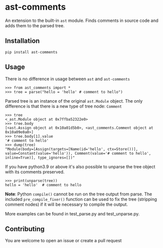 # ast-comments

An extension to the built-in `ast` module. 
Finds comments in source code and adds them to the parsed tree.

## Installation
```
pip install ast-comments
```

## Usage

There is no difference in usage between `ast` and `ast-comments`
```
>>> from ast_comments import *
>>> tree = parse("hello = 'hello' # comment to hello")
```
Parsed tree is an instance of the original `ast.Module` object.
The only difference is that there is a new type of tree node: `Comment`
```
>>> tree
<_ast.Module object at 0x7ffba52322e0>
>>> tree.body
[<ast.Assign object at 0x10a01d5b0>, <ast_comments.Comment object at 0x10a09e0a0>]
>>> tree.body[1].value
'# comment to hello'
>>> dump(tree)
"Module(body=[Assign(targets=[Name(id='hello', ctx=Store())], value=Constant(value='hello')), Comment(value='# comment to hello', inline=True)], type_ignores=[])"
```
If you have python3.9 or above it's also possible to unparse the tree object with its comments preserved.
```
>>> print(unparse(tree))
hello = 'hello'  # comment to hello
```
**Note**: Python `compile()` cannot be run on the tree output from parse. The included `pre_compile_fixer()` function can be used to fix the tree (stripping 
comment nodes) if it will be necessary to compile the output.

More examples can be found in test_parse.py and test_unparse.py.

## Contributing
You are welcome to open an issue or create a pull request
